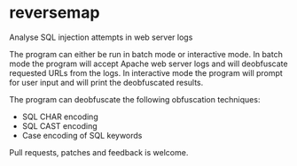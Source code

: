 # reversemap
Analyse SQL injection attempts in web server logs

The program can either be run in batch mode or interactive mode.
In batch mode the program will accept Apache web server logs and will deobfuscate requested URLs from the logs.
In interactive mode the program will prompt for user input and will print the deobfuscated results.

The program can deobfuscate the following obfuscation techniques:
* SQL CHAR encoding
* SQL CAST encoding
* Case encoding of SQL keywords

Pull requests, patches and feedback is welcome.
